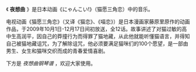 

《 **夜想曲** 》是日本动画《にゃんこい!》（猫愿三角恋）中的音乐。

  

电视动画《猫愿三角恋》（又译《猫恋》、《喵恋》）是日本漫画家藤原里原作的动画作品，于2009年10月1日-12月17日间初放送，全12话。故事讲述了对猫过敏的高中生高润平，因自己的莽撞行为而得罪了猫地藏，从此他就能听懂猫语言，并得知自己被猫地藏诅咒，为了解除诅咒，他必须要满足猫咪们的100个愿望，是一部由男生、女生和猫咪交织而成的青春爱情喜剧。

  

下方是 _夜想曲钢琴谱_ ，欢迎大家使用。

